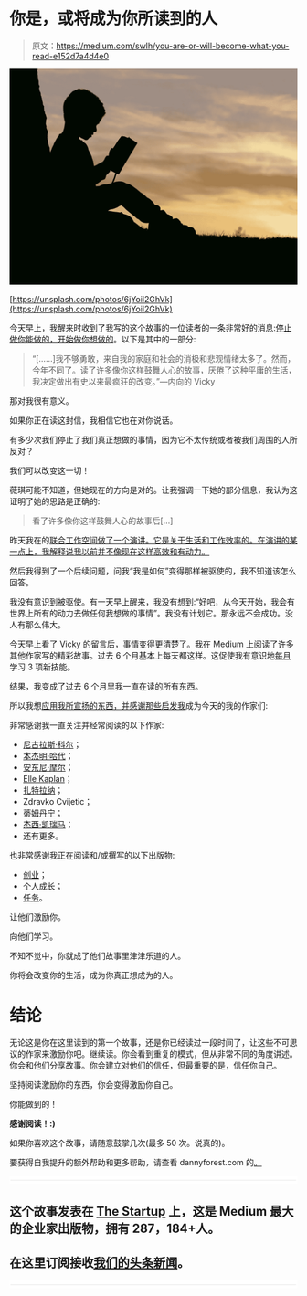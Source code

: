 # 你是，或将成为你所读到的人

> 原文：<https://medium.com/swlh/you-are-or-will-become-what-you-read-e152d7a4d4e0>

![](img/93ce0330c2afe8a13e75894df9907a2c.png)

[https://unsplash.com/photos/6jYoil2GhVk](https://unsplash.com/photos/6jYoil2GhVk)

今天早上，我醒来时收到了我写的这个故事的一位读者的一条非常好的消息:[停止做你能做的，开始做你想做的](https://www.forestco.co/blog/stop-doing-what-you-can-start-doing-what-you-want)。以下是其中的一部分:

> “[……]我不够勇敢，来自我的家庭和社会的消极和悲观情绪太多了。然而，今年不同了。读了许多像你这样鼓舞人心的故事，厌倦了这种平庸的生活，我决定做出有史以来最疯狂的改变。”—内向的 Vicky

那对我很有意义。

如果你正在读这封信，我相信它也在对你说话。

有多少次我们停止了我们真正想做的事情，因为它不太传统或者被我们周围的人所反对？

我们可以改变这一切！

薇琪可能不知道，但她现在的方向是对的。让我强调一下她的部分信息，我认为这证明了她的思路是正确的:

> 看了许多像你这样鼓舞人心的故事后[…]

昨天我在的[联合工作空间做了一个演讲。它是关于生活和工作效率的。在演讲的某一点上，我解释说我以前并不像现在这样高效和有动力。](https://tlr-coworking.com/)

然后我得到了一个后续问题，问我“我是如何”变得那样被驱使的，我不知道该怎么回答。

我没有意识到被驱使。有一天早上醒来，我没有想到:“好吧，从今天开始，我会有世界上所有的动力去做任何我想做的事情”。我没有计划它。那永远不会成功。没人有那么伟大。

今天早上看了 Vicky 的留言后，事情变得更清楚了。我在 Medium 上阅读了许多其他作家写的精彩故事。过去 6 个月基本上每天都这样。这促使我有意识地[每月](https://www.forestco.co/blog/i-learn-3-new-skills-a-month-and-so-can-you)学习 3 项新技能。

结果，我变成了过去 6 个月里我一直在读的所有东西。

所以我想[应用我所宣扬的东西，并感谢那些启发我](https://www.forestco.co/blog/become-happier-by-recognizing-and-thanking-people-who-inspire-you)成为今天的我的作家们:

非常感谢我一直关注并经常阅读的以下作家:

*   [尼古拉斯·科尔](/@nicolascole77)；
*   [本杰明·哈代](/@benjaminhardy)；
*   [安东尼·摩尔](/@anthony_moore)；
*   [Elle Kaplan](/@ellekaplan)；
*   [扎特拉纳](/@ztrana)；
*   Zdravko Cvijetic；
*   [蒂姆丹宁](/@timdenning)；
*   [杰西·凯瑞马](/@jessekerema)；
*   还有更多。

也非常感谢我正在阅读和/或撰写的以下出版物:

*   [创业](/@swlh)；
*   [个人成长](https://medium.com/personal-growth)；
*   [任务](https://medium.com/the-mission)。

让他们激励你。

向他们学习。

不知不觉中，你就成了他们故事里津津乐道的人。

你将会改变你的生活，成为你真正想成为的人。

# 结论

无论这是你在这里读到的第一个故事，还是你已经读过一段时间了，让这些不可思议的作家来激励你吧。继续读。你会看到重复的模式，但从非常不同的角度讲述。你会和他们分享故事。你会建立对他们的信任，但最重要的是，信任你自己。

坚持阅读激励你的东西，你会变得激励你自己。

你能做到的！

**感谢阅读！:)**

如果你喜欢这个故事，请随意鼓掌几次(最多 50 次。说真的)。

要获得自我提升的额外帮助和更多帮助，请查看 dannyforest.com 的[。](http://dannyforest.com/)

![](img/731acf26f5d44fdc58d99a6388fe935d.png)

## 这个故事发表在 [The Startup](https://medium.com/swlh) 上，这是 Medium 最大的企业家出版物，拥有 287，184+人。

## 在这里订阅接收[我们的头条新闻](http://growthsupply.com/the-startup-newsletter/)。

![](img/731acf26f5d44fdc58d99a6388fe935d.png)